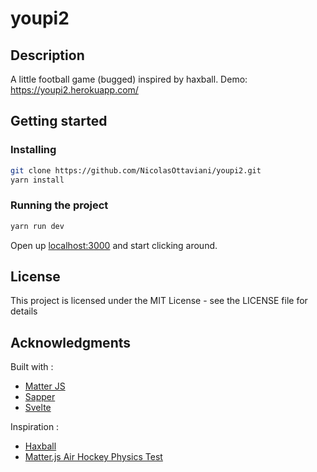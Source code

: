 # youpi2

## Description

A little football game (bugged) inspired by haxball. Demo: https://youpi2.herokuapp.com/

## Getting started

### Installing

```bash
git clone https://github.com/NicolasOttaviani/youpi2.git
yarn install
```

### Running the project

```bash
yarn run dev
```

Open up [localhost:3000](http://localhost:3000) and start clicking around.

## License

This project is licensed under the MIT License - see the LICENSE file for details

## Acknowledgments

Built with :

- [Matter JS](https://brm.io/matter-js/)
- [Sapper](https://sapper.svelte.dev)
- [Svelte](https://svelte.dev)

Inspiration :

- [Haxball](https://www.haxball.com/)
- [Matter.js Air Hockey Physics Test](https://codepen.io/steveeeie/pen/zjYmjR)
